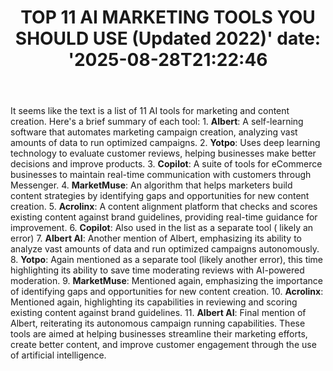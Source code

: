 ﻿---
title: "TOP 11 AI MARKETING TOOLS YOU SHOULD USE (Updated 2022)'
date: '2025-08-28T21:22:46"
category: "Markets"
summary: ""
slug: "top 11 ai marketing tools you should use updated 2022"
source_urls:
  - "https://techncruncher.blogspot.com/2022/07/top-10-ai-marketing-tools-you-should-use.html"
seo:
  title: "TOP 11 AI MARKETING TOOLS YOU SHOULD USE (Updated 2022) | Hash n Hedge'
  description: '"
  keywords: ["news", "markets", "brief"]
---
It seems like the text is a list of 11 AI tools for marketing and content creation. Here's a brief summary of each tool:  1. **Albert**: A self-learning software that automates marketing campaign creation, analyzing vast amounts of data to run optimized campaigns. 2. **Yotpo**: Uses deep learning technology to evaluate customer reviews, helping businesses make better decisions and improve products. 3. **Copilot**: A suite of tools for eCommerce businesses to maintain real-time communication with customers through Messenger. 4. **MarketMuse**: An algorithm that helps marketers build content strategies by identifying gaps and opportunities for new content creation. 5. **Acrolinx**: A content alignment platform that checks and scores existing content against brand guidelines, providing real-time guidance for improvement. 6. **Copilot**: Also used in the list as a separate tool ( likely an error) 7. **Albert AI**: Another mention of Albert, emphasizing its ability to analyze vast amounts of data and run optimized campaigns autonomously. 8. **Yotpo**: Again mentioned as a separate tool (likely another error), this time highlighting its ability to save time moderating reviews with AI-powered moderation. 9. **MarketMuse**: Mentioned again, emphasizing the importance of identifying gaps and opportunities for new content creation. 10. **Acrolinx**: Mentioned again, highlighting its capabilities in reviewing and scoring existing content against brand guidelines. 11. **Albert AI**: Final mention of Albert, reiterating its autonomous campaign running capabilities.  These tools are aimed at helping businesses streamline their marketing efforts, create better content, and improve customer engagement through the use of artificial intelligence. 
